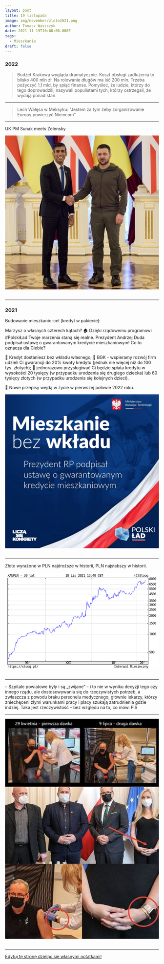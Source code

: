 ```yaml
---
layout: post
title: 19 listopada
image: img/november/zloto2021.png
author: Tomasz Waszczyk
date: 2021-11-19T10:00:00.000Z
tags:
  - Mieszkania
draft: false
---
```


### 2022

> Budżet Krakowa wygląda dramatycznie. Koszt obsługi zadłużenia to blisko 400 mln zł. Na rolowanie długów ma iść 200 mln. Trzeba pożyczyć 1,1 mld, by spiąć finanse. Pomyśleć, że ludzie, którzy do tego doprowadzili, nazywali populistami tych, którzy ostrzegali, że wydają ponad stan.

---

> Lech Wałęsa w Meksyku: "Jestem za tym żeby zorganizowanie Europy powierzyć Niemcom"

---

UK PM Sunak meets Zelensky

<img src="./img/november/sunak.jpeg"><br><br>

---

### 2021

Budowanie mieszkanio-cel (kredyt w pakiecie):

Marzysz o własnych czterech kątach? 🏠 Dzięki rządowemu programowi #PolskiŁad Twoje marzenia staną się realne. Prezydent Andrzej Duda podpisał ustawę o gwarantowanym kredycie mieszkaniowym! Co to oznacza dla Ciebie?

🔹 Kredyt dostaniesz bez wkładu własnego;
🔹 BGK - wspieramy rozwój firm udzieli Ci gwarancji do 20% kwoty kredytu (jednak nie więcej niż do 100 tys. złotych);
🔹 jednorazowo przysługiwać Ci będzie spłata kredytu w wysokości 20 tysięcy (w przypadku urodzenia się drugiego dziecka) lub 60 tysięcy złotych (w przypadku urodzenia się kolejnych dzieci).

🔔 Nowe przepisy wejdą w życie w pierwszej połowie 2022 roku.

<img src="./img/november/mieszkania.jpg"><br><br>

---

Złoto wyrażone w PLN najdroższe w historii, PLN najsłabszy w historii.

<img src="./img/november/zloto2021.png"><br><br>

---

– Szpitale powiatowe były i są „zwijane” – i to nie w wyniku decyzji tego czy innego rządu, ale dostosowywania się do rzeczywistych potrzeb, a zwłaszcza z powodu braku personelu medycznego, głównie lekarzy, którzy zniechęceni złymi warunkami pracy i płacy szukają zatrudnienia gdzie indziej. Taka jest rzeczywistość – bez względu na to, co mówi PiS

---

<img src="./img/november/szczepionka.jpeg"><br><br>

---

<a href="https://github.com/TomaszWaszczyk/historia.waszczyk.com/edit/master/src/content/november-19.md" target="_blank">Edytuj tę stronę dzieląc się własnymi notatkami!</a>
